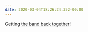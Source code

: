 ```yaml
---
date: 2020-03-04T18:26:24.352-00:00
---
```

Getting [the band back together](https://multipack.co.uk/london/)!

